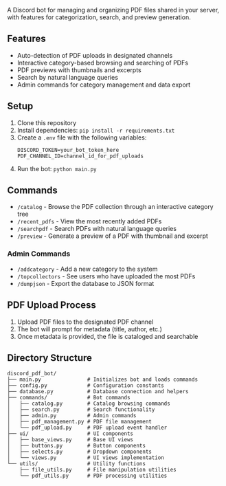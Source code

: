 A Discord bot for managing and organizing PDF files shared in your server, with features for categorization, search, and preview generation.

## Features

- Auto-detection of PDF uploads in designated channels
- Interactive category-based browsing and searching of PDFs
- PDF previews with thumbnails and excerpts
- Search by natural language queries
- Admin commands for category management and data export

## Setup

1. Clone this repository
2. Install dependencies: `pip install -r requirements.txt`
3. Create a `.env` file with the following variables:
   ```
   DISCORD_TOKEN=your_bot_token_here
   PDF_CHANNEL_ID=channel_id_for_pdf_uploads
   ```
4. Run the bot: `python main.py`

## Commands

- `/catalog` - Browse the PDF collection through an interactive category tree
- `/recent_pdfs` - View the most recently added PDFs
- `/searchpdf` - Search PDFs with natural language queries
- `/preview` - Generate a preview of a PDF with thumbnail and excerpt

### Admin Commands

- `/addcategory` - Add a new category to the system
- `/topcollectors` - See users who have uploaded the most PDFs
- `/dumpjson` - Export the database to JSON format

## PDF Upload Process

1. Upload PDF files to the designated PDF channel
2. The bot will prompt for metadata (title, author, etc.)
3. Once metadata is provided, the file is cataloged and searchable

## Directory Structure

```
discord_pdf_bot/
├── main.py               # Initializes bot and loads commands
├── config.py             # Configuration constants
├── database.py           # Database connection and helpers
├── commands/             # Bot commands
│   ├── catalog.py        # Catalog browsing commands
│   ├── search.py         # Search functionality
│   ├── admin.py          # Admin commands
│   ├── pdf_management.py # PDF file management
│   └── pdf_upload.py     # PDF upload event handler
├── ui/                   # UI components
│   ├── base_views.py     # Base UI views
│   ├── buttons.py        # Button components
│   ├── selects.py        # Dropdown components
│   └── views.py          # UI views implementation
└── utils/                # Utility functions
    ├── file_utils.py     # File manipulation utilities
    └── pdf_utils.py      # PDF processing utilities
```

